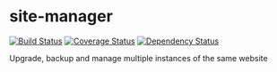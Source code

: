site-manager
============

[![Build Status](https://travis-ci.org/Yogu/site-manager.svg?branch=master)](https://travis-ci.org/Yogu/site-manager) [![Coverage Status](https://coveralls.io/repos/Yogu/site-manager/badge.png?branch=master)](https://coveralls.io/r/Yogu/site-manager?branch=master) [![Dependency Status](https://gemnasium.com/Yogu/site-manager.svg)](https://gemnasium.com/Yogu/site-manager)

Upgrade, backup and manage multiple instances of the same website
